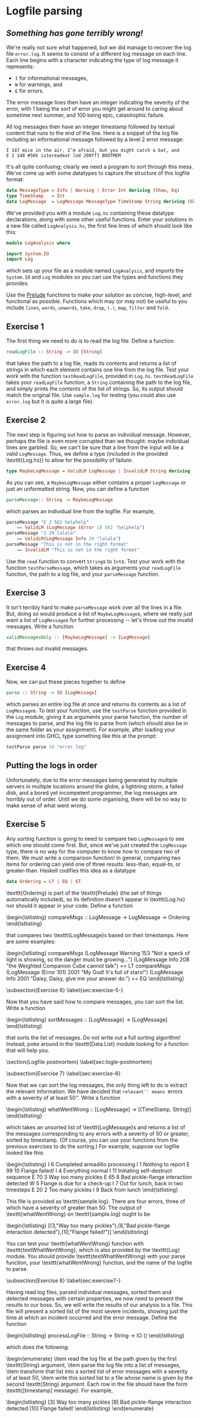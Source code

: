 # Logfile parsing 

## *Something has gone terribly wrong!*


We're really not sure what happened, but we did manage to recover the
log file `error.log`. It seems to consist of a different log
message on each line. Each line begins with a character indicating the
type of log message it represents:


+ `I` for informational messages,
+ `W` for warnings, and
+ `E` for errors.


The error message lines then have an integer indicating the severity
of the error, with 1 being the sort of error you might get around to
caring about sometime next summer, and 100 being epic, catastrophic
failure. 

All log messages then have an integer timestamp followed by textual
content that runs to the end of the line. Here is a snippet of the log
file including an informational message followed by a level 2 error
message:

```
I 147 mice in the air, I’m afraid, but you might catch a bat, and
E 2 148 #56k istereadeat lod 200ff] BOOTMEM
```


It's all quite confusing; clearly we need a program to sort through this mess. We've come up
with some datatypes to capture the structure of this logfile format:

```Haskell
data MessageType = Info | Warning | Error Int deriving (Show, Eq)
type TimeStamp   = Int
data LogMessage  = LogMessage MessageType TimeStamp String deriving (Show, Eq)
```

We've provided you with a module `Log.hs` containing these datatype declarations, along
with some other useful functions. Enter your solutions in a new file called
`LogAnalysis.hs`, the first few lines of which should look like this:

```Haskell
module LogAnalysis where

import System.IO
import Log
```

which sets up your file as a module named `LogAnalysis`, and imports the
`System.IO` and `Log` modules so you can use the types and functions they
provides. 

Use the [Prelude](https://www.haskell.org/ghc/docs/latest/html/libraries/haskell2010-1.0.0.0/Prelude.html)
functions to make your solution as concise, high-level, and
functional as possible. Functions which may (or may not) be useful to you include
`lines`, `words`, `unwords`, `take`, `drop`, `(.)`,
`map`, `filter` and `fold`.

## Exercise 1

The first thing we need to do is to read the log file. Define a function

```Haskell
readLogFile :: String -> IO [String]
```

that takes the path to a log file, reads its contents and returns a list of strings in which
each element contains one line from the log file. Test your work with the function
`testReadLogFile`, provided in `Log.hs`. `testReadLogFile` takes your
`readLogFile` function, a `String` containing the path to the log file, and
simply prints the contents of the list of strings. So, its output should match the original
file. Use `sample.log` for testing (you could also use `error.log` but it is
quite a large file).

## Exercise 2

The next step is figuring out how to parse an individual message. However, perhaps the file is
even more corrupted than we thought: maybe individual lines are garbled. So, we can't be sure
that a line from the input will be a valid `LogMessage`. Thus, we define a type (included
in the provided \texttt{Log.hs}) to allow for the possibility of failure:

```Haskell
type MaybeLogMessage = ValidLM LogMessage | InvalidLM String deriving (Show, Eq)
```


As you can see, a `MaybeLogMessage` either contains a proper `LogMessage` or just
an unformatted string. Now, you can define a function

```Haskell
parseMessage:: String -> MaybeLogMessage
```

which parses an individual line from the logfile. For example, 

```Haskell
parseMessage "E 2 562 helphelp" 
    == ValidLM (LogMessage (Error 2) 562 "helphelp")
parseMessage "I 29 lalala" 
    == ValidLM(LogMessage Info 29 "lalala")
parseMessage "This is not in the right format" 
    == InvalidLM "This is not in the right format"
```

Use the `read` function to convert `String`s to `Int`s. Test your work
with the function `testParseMessage`, which takes as arguments your `readLogFile`
function, the path to a log file, and your `parseMessage` function.

## Exercise 3

It isn't terribly hard to make `parseMessage` work over all the lines in a file. But,
doing so would produce a list of `MaybeLogMessage`s, where we really just want a
list of `LogMessage`s for further processing -- let's throw out the invalid messages. Write a
function

```Haskell
validMessagesOnly :: [MaybeLogMessage] -> [LogMessage]
```

that throws out invalid messages.

## Exercise 4

Now, we can put these pieces together to define

```Haskell
parse :: String -> IO [LogMessage]
```
 
which parses an entire log file at once and returns its contents as a
list of `LogMessage`s. To test your function, use the `testParse`
function provided in the `Log` module, giving it as arguments your
parse function, the number of messages to parse, and the log file to
parse from (which should also be in the same folder as your
assignment). For example, after loading your assignment into GHCi,
type something like this at the prompt:

```Haskell
testParse parse 10 "error.log"
```

## Putting the logs in order

Unfortunately, due to the error messages being generated by multiple
servers in multiple locations around the globe, a lightning storm, a
failed disk, and a bored yet incompetent programmer, the log messages
are horribly out of order. Until we do some organising, there will be
no way to make sense of what went wrong.

## Exercise 5

Any sorting function is going to need to compare two `LogMessage`s to see which one
should come first. But, since we've just created the `LogMessage` type, there is no way
for the computer to know how to compare two of them. We must write a comparison function! In
general, comparing two items for ordering can yield one of three results: less-than, equal-to,
or greater-than. Haskell codifies this idea as a datatype

```Haskell
data Ordering = LT | EQ | GT
```

\texttt{Ordering} is part of the \texttt{Prelude} (the set of things automatically included),
so its definition doesn't appear in \texttt{Log.hs} nor should it appear in your code. Define a
function

\begin{lstlisting}
compareMsgs :: LogMessage -> LogMessage -> Ordering
\end{lstlisting}

that compares two \texttt{LogMessage}s based on their timestamps. Here are some examples:

\begin{lstlisting}
compareMsgs (LogMessage Warning 153 "Not a speck of light is showing, so the danger must be
growing...") (LogMessage Info 208 "the Weighted Companion Cube cannot talk") 
  == LT
compareMsgs (LogMessage (Error 101) 2001 "My God! It's full of stars!") (LogMessage Info 2001
"Daisy, Daisy, give me your answer do.") 
  == EQ
\end{lstlisting}

\subsection{Exercise 6}
\label{sec:exercise-5-}

Now that you have said how to compare messages, you can sort the list. Write a function

\begin{lstlisting}
sortMessages :: [LogMessage] -> [LogMessage]
\end{lstlisting}

that sorts the list of messages. Do not write out a full sorting algorithm! Instead, poke
around in the \texttt{Data.List} module looking for a function that will help you.


\section{Logfile postmortem}
\label{sec:logle-postmortem}

\subsection{Exercise 7}
\label{sec:exercise-6}

Now that we can sort the log messages, the only thing left to do is extract the relevant
information. We have decided that ``relevant'' means ``errors with a severity of at least
50''. Write a function

\begin{lstlisting}
whatWentWrong :: [LogMessage] -> [(TimeStamp, String)]
\end{lstlisting}

which takes an unsorted list of \texttt{LogMessage}s and returns a list of the messages
corresponding to any errors with a severity of 50 or greater, sorted by timestamp. (Of course,
you can use your functions from the previous exercises to do the sorting.) For example, suppose
our logfile looked like this:

\begin{lstlisting}
I 6 Completed armadillo processing
I 1 Nothing to report
E 99 10 Flange failed!
I 4 Everything normal
I 11 Initiating self-destruct sequence
E 70 3 Way too many pickles
E 65 8 Bad pickle-flange interaction detected
W 5 Flange is due for a check-up
I 7 Out for lunch, back in two timesteps
E 20 2 Too many pickles
I 9 Back from lunch 
\end{lstlisting}

This file is provided as \texttt{sample.log}. There are four errors, three of which have a
severity of greater than 50. The output of \texttt{whatWentWrong} on \texttt{sample.log} ought
to be

\begin{lstlisting}
[(3,"Way too many pickles"),(8,"Bad pickle-flange interaction detected"),(10,"Flange failed!")]
\end{lstlisting}

You can test your \texttt{whatWentWrong} function with \texttt{testWhatWentWrong}, which is
also provided by the \texttt{Log} module. You should provide \texttt{testWhatWentWrong} with your parse
function, your \texttt{whatWentWrong} function, and the name of the logfile to parse.

\subsection{Exercise 8}
\label{sec:exercise7-}

Having read log files, parsed individual messages, sorted them and detected messages with
certain properties, we now need to present the results to our boss. So, we will write the
results of our analysis to a file. This file will present a sorted list of the most severe
incidents, showing just the time at which an incident occurred and the error message. Define
the function

\begin{lstlisting}
processLogFile :: String -> String -> IO ()
\end{lstlisting}

which does the following:

\begin{enumerate}
\item read the log file at the path given by the first \texttt{String} argument,
\item parse the log file into a list of messages,
\item transform that list into a sorted list of error messages with a severity of at least 50,
\item write this sorted list to a file whose name is given by the second \texttt{String}
  argument. Each row in the file should have the form \texttt{[timestamp] message}. For
  example,

\begin{lstlisting}
[3] Way too many pickles
[8] Bad pickle-flange interaction detected
[10] Flange failed!
\end{lstlisting}
\end{enumerate}
